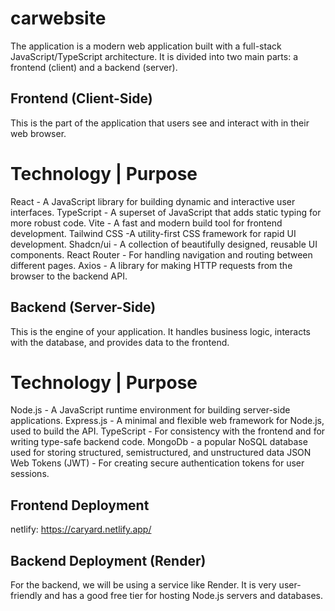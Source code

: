 # carwebsite
The application is a modern web application built with a full-stack JavaScript/TypeScript architecture. It is divided into two main parts: a frontend (client) and a backend (server).
## Frontend (Client-Side)
This is the part of the application that users see and interact with in their web browser.
# Technology | Purpose 
 React - A JavaScript library for building dynamic and interactive user interfaces. 
TypeScript - A superset of JavaScript that adds static typing for more robust code. 
Vite - A fast and modern build tool for frontend development. 
 Tailwind CSS -A utility-first CSS framework for rapid UI development. 
 Shadcn/ui - A collection of beautifully designed, reusable UI components. 
 React Router - For handling navigation and routing between different pages. 
 Axios - A library for making HTTP requests from the browser to the backend API. 
## Backend (Server-Side)
This is the engine of your application. It handles business logic, interacts with the database, and provides data to the frontend.
# Technology | Purpose 
 Node.js - A JavaScript runtime environment for building server-side applications. 
Express.js - A minimal and flexible web framework for Node.js, used to build the API. 
TypeScript - For consistency with the frontend and for writing type-safe backend code. 
MongoDb - a popular NoSQL database used for storing structured, semistructured, and unstructured data
JSON Web Tokens (JWT) - For creating secure authentication tokens for user sessions. 

## Frontend Deployment
netlify: https://caryard.netlify.app/ 
## Backend Deployment (Render)
For the backend, we will be using a service like Render. It is very user-friendly and has a good free tier for hosting Node.js servers and databases.


